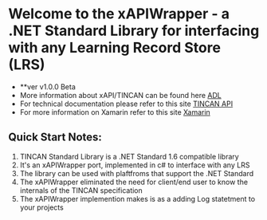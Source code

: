 
# Welcome to the xAPIWrapper - a .NET Standard Library for interfacing with any Learning Record Store (LRS)
- **ver v1.0.0 Beta
- More information about xAPI/TINCAN can be found here [ADL](https://www.adlnet.gov/adl-research/performance-tracking-analysis/experience-api/)
- For technical documentation please refer to this site [TINCAN API](http://tincanapi.com/)
- For more information on Xamarin refer to this site [Xamarin](http://www.xamarin.com/)

## Quick Start Notes:
1. TINCAN Standard Library is a .NET Standard 1.6 compatible library
2. It's an xAPIWrapper port, implemented in c# to interface with any LRS
3. The library can be used with plaftfroms that support the .NET Standard
4. The xAPIWrapper eliminated the need for client/end user to know the internals of the TINCAN specification
5. The xAPIWrapper implemention makes is as a adding Log statetment to your projects
